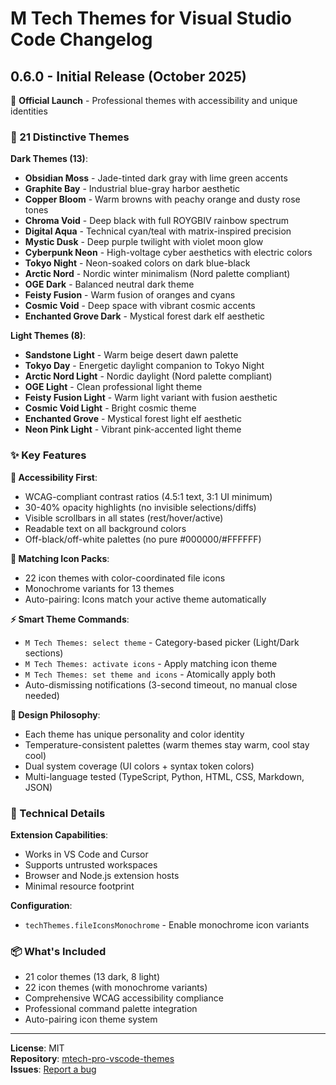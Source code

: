 # M Tech Themes for Visual Studio Code Changelog

## 0.6.0 - Initial Release (October 2025)

🎉 **Official Launch** - Professional themes with accessibility and unique identities

### 🎨 21 Distinctive Themes

**Dark Themes (13)**:
- **Obsidian Moss** - Jade-tinted dark gray with lime green accents
- **Graphite Bay** - Industrial blue-gray harbor aesthetic  
- **Copper Bloom** - Warm browns with peachy orange and dusty rose tones
- **Chroma Void** - Deep black with full ROYGBIV rainbow spectrum
- **Digital Aqua** - Technical cyan/teal with matrix-inspired precision
- **Mystic Dusk** - Deep purple twilight with violet moon glow
- **Cyberpunk Neon** - High-voltage cyber aesthetics with electric colors
- **Tokyo Night** - Neon-soaked colors on dark blue-black
- **Arctic Nord** - Nordic winter minimalism (Nord palette compliant)
- **OGE Dark** - Balanced neutral dark theme
- **Feisty Fusion** - Warm fusion of oranges and cyans
- **Cosmic Void** - Deep space with vibrant cosmic accents
- **Enchanted Grove Dark** - Mystical forest dark elf aesthetic

**Light Themes (8)**:
- **Sandstone Light** - Warm beige desert dawn palette
- **Tokyo Day** - Energetic daylight companion to Tokyo Night
- **Arctic Nord Light** - Nordic daylight (Nord palette compliant)
- **OGE Light** - Clean professional light theme
- **Feisty Fusion Light** - Warm light variant with fusion aesthetic
- **Cosmic Void Light** - Bright cosmic theme
- **Enchanted Grove** - Mystical forest light elf aesthetic
- **Neon Pink Light** - Vibrant pink-accented light theme

### ✨ Key Features

**🎯 Accessibility First**:
- WCAG-compliant contrast ratios (4.5:1 text, 3:1 UI minimum)
- 30-40% opacity highlights (no invisible selections/diffs)
- Visible scrollbars in all states (rest/hover/active)
- Readable text on all background colors
- Off-black/off-white palettes (no pure #000000/#FFFFFF)

**🎨 Matching Icon Packs**:
- 22 icon themes with color-coordinated file icons
- Monochrome variants for 13 themes
- Auto-pairing: Icons match your active theme automatically

**⚡ Smart Theme Commands**:
- `M Tech Themes: select theme` - Category-based picker (Light/Dark sections)
- `M Tech Themes: activate icons` - Apply matching icon theme
- `M Tech Themes: set theme and icons` - Atomically apply both
- Auto-dismissing notifications (3-second timeout, no manual close needed)

**🌈 Design Philosophy**:
- Each theme has unique personality and color identity
- Temperature-consistent palettes (warm themes stay warm, cool stay cool)
- Dual system coverage (UI colors + syntax token colors)
- Multi-language tested (TypeScript, Python, HTML, CSS, Markdown, JSON)

### 🔧 Technical Details

**Extension Capabilities**:
- Works in VS Code and Cursor
- Supports untrusted workspaces
- Browser and Node.js extension hosts
- Minimal resource footprint

**Configuration**:
- `techThemes.fileIconsMonochrome` - Enable monochrome icon variants

### 📦 What's Included

- 21 color themes (13 dark, 8 light)
- 22 icon themes (with monochrome variants)
- Comprehensive WCAG accessibility compliance
- Professional command palette integration
- Auto-pairing icon theme system

---

**License**: MIT  
**Repository**: [mtech-pro-vscode-themes](https://github.com/ChrisMcKee1/mtech-pro-vscode-themes)  
**Issues**: [Report a bug](https://github.com/ChrisMcKee1/mtech-pro-vscode-themes/issues)
